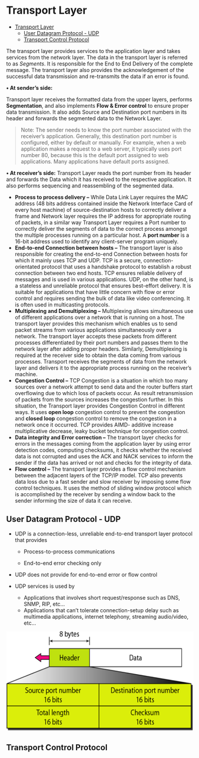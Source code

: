 # Transport Layer

- [Transport Layer](#transport-layer)
  - [User Datagram Protocol - UDP](#user-datagram-protocol---udp)
  - [Transport Control Protocol](#transport-control-protocol)

The transport layer provides services to the application layer and takes services from the network layer. The data in the transport layer is referred to as *Segments*. It is responsible for the End to End Delivery of the complete message. The transport layer also provides the acknowledgement of the successful data transmission and re-transmits the data if an error is found. 

**• At sender’s side:**

Transport layer receives the formatted data from the upper layers, performs **Segmentation**, and also implements **Flow & Error control** to ensure proper data transmission. It also adds Source and Destination port numbers in its header and forwards the segmented data to the Network Layer. 

>Note: The sender needs to know the port number associated with the receiver’s application. Generally, this destination port number is configured, either by default or manually. For example, when a web application makes a request to a web server, it typically uses port number 80, because this is the default port assigned to web applications. Many applications have default ports assigned. 

**• At receiver’s side:** 
Transport Layer reads the port number from its header and forwards the Data which it has received to the respective application. It also performs sequencing and reassembling of the segmented data. 

- **Process to process delivery –** 
  While Data Link Layer requires the MAC address (48 bits address contained inside the Network Interface Card of every host machine) of source-destination hosts to correctly deliver a frame and Network layer requires the IP address for appropriate routing of packets, in a similar way Transport Layer requires a Port number to correctly deliver the segments of data to the correct process amongst the multiple processes running on a particular host. A **port number** is a 16-bit address used to identify any client-server program uniquely.
- **End-to-end Connection between hosts –** 
  The transport layer is also responsible for creating the end-to-end Connection between hosts for which it mainly uses TCP and UDP. TCP is a secure, connection-orientated protocol that uses a handshake protocol to establish a robust connection between two end hosts. TCP ensures reliable delivery of messages and is used in various applications. UDP, on the other hand, is a stateless and unreliable protocol that ensures best-effort delivery. It is suitable for applications that have little concern with flow or error control and requires sending the bulk of data like video conferencing. It is often used in multicasting protocols.
- **Multiplexing and Demultiplexing –** 
  Multiplexing allows simultaneous use of different applications over a network that is running on a host. The transport layer provides this mechanism which enables us to send packet streams from various applications simultaneously over a network. The transport layer accepts these packets from different processes differentiated by their port numbers and passes them to the network layer after adding proper headers. Similarly, Demultiplexing is required at the receiver side to obtain the data coming from various processes. Transport receives the segments of data from the network layer and delivers it to the appropriate process running on the receiver’s machine.
- **Congestion Control –** TCP
  Congestion is a situation in which too many sources over a network attempt to send data and the router buffers start overflowing due to which loss of packets occur. As result retransmission of packets from the sources increases the congestion further. In this situation, the Transport layer provides Congestion Control in different ways. It uses **open loop** congestion control to prevent the congestion and **closed loop** congestion control to remove the congestion in a network once it occurred. TCP provides AIMD- additive increase multiplicative decrease, leaky bucket technique for congestion control.
- **Data integrity and Error correction –** 
  The transport layer checks for errors in the messages coming from the application layer by using error detection codes, computing checksums, it checks whether the received data is not corrupted and uses the ACK and NACK services to inform the sender if the data has arrived or not and checks for the integrity of data.
- **Flow control –** 
  The transport layer provides a flow control mechanism between the adjacent layers of the TCP/IP model. TCP also prevents data loss due to a fast sender and slow receiver by imposing some flow control techniques. It uses the method of sliding window protocol which is accomplished by the receiver by sending a window back to the sender informing the size of data it can receive.

## User Datagram Protocol - UDP

* UDP is a connection-less, unreliable end-to-end transport layer protocol that provides

  * Process-to-process communications

  * End-to-end error checking only


* UDP does not provide for end-to-end error or flow control
* UDP services is used by
  * Applications that involves short request/response such as DNS, SNMP, RIP, etc…
  * Applications that can’t tolerate connection-setup delay such as multimedia applications, internet telephony, streaming audio/video, etc...

![image-20211205231303037](image/image-20211205231303037.png)

## Transport Control Protocol

